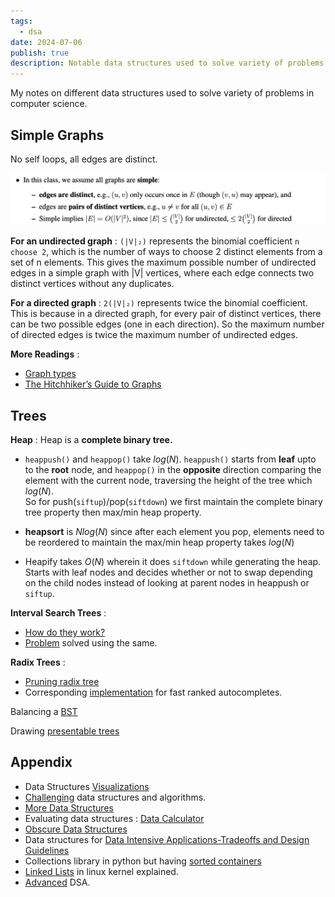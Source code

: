 ```yaml
---
tags:
  - dsa
date: 2024-07-06
publish: true
description: Notable data structures used to solve variety of problems in computer science.
---
```


My notes on different data structures used to solve variety of problems in computer science.

## Simple Graphs 
No self loops, all edges are distinct.

![simple graphs](../images/simple_graphs.png)

**For an undirected graph** :
`(|V|₂)` represents the binomial coefficient `n choose 2`, which is the number of ways to choose 2 distinct elements from a set of n elements. This gives the maximum possible number of undirected edges in a simple graph with |V| vertices, where each edge connects two distinct vertices without any duplicates.

**For a directed graph** : 
`2(|V|₂)` represents twice the binomial coefficient. This is because in a directed graph, for every pair of distinct vertices, there can be two possible edges (one in each direction). So the maximum number of directed edges is twice the maximum number of undirected edges.

**More Readings** : 
* [Graph types](https://www.hillelwayne.com/post/graph-types/)
* [The Hitchhiker’s Guide to Graphs](https://graphs.apiad.net/)

## Trees

**Heap** : Heap is a **complete binary tree.** 

* `heappush()` and `heappop()` take $log(N)$. `heappush()` starts from **leaf** upto to the **root** node, and `heappop()` in the **opposite** direction comparing the element with the current node,  traversing the height of the tree which $log(N)$. <br>So for push(`siftup`)/pop(`siftdown`) we first maintain the complete binary tree property then max/min heap property.  

* **heapsort** is $Nlog(N)$ since after each element you pop, elements need to be reordered to maintain the max/min heap property takes $log(N)$

* Heapify takes $O(N)$ wherein it does `siftdown` while generating the heap. Starts with leaf nodes and decides whether or not to swap depending on the child nodes instead of looking at parent nodes in heappush or `siftup`.

**Interval Search Trees** : 
* [How do they work?](https://youtu.be/q0QOYtSsTg4)
* [Problem](https://leetcode.com/problems/merge-intervals/editorial/) solved using the same.

**Radix Trees** : 
* [Pruning radix tree](https://seekstorm.com/blog/pruning-radix-trie/)
* Corresponding [implementation](https://github.com/olympos-labs/pruning-radix-trie) for fast ranked autocompletes.

Balancing a [BST](https://leetcode.com/problems/balance-a-binary-search-tree/description/comments/1576586)

Drawing [presentable trees](https://llimllib.github.io/pymag-trees/)

## Appendix

* Data Structures [Visualizations](https://www.cs.usfca.edu/~galles/visualization/Algorithms.html)
* [Challenging](https://austinhenley.com/blog/challengingalgorithms.html) data structures and algorithms.
* [More Data Structures](https://opendatastructures.org/ods-python/)
* Evaluating data structures : [Data Calculator](http://daslab.seas.harvard.edu/datacalculator/)
* [Obscure Data Structures](https://www.reddit.com/r/programming/comments/1cj48q7/what_are_some_cool_but_obscure_data_structures/)
* Data structures for [Data Intensive Applications-Tradeoffs and Design Guidelines](https://cs-people.bu.edu/mathan/publications/fnt23-athanassoulis.pdf)
* Collections library in python but having [sorted containers](https://grantjenks.com/docs/sortedcontainers/)
* [Linked Lists](https://rootfriend.tistory.com/entry/Linux-Kernel-Linked-List-Explained) in linux kernel explained.
* [Advanced](https://courses.csail.mit.edu/6.851/spring21/) DSA.